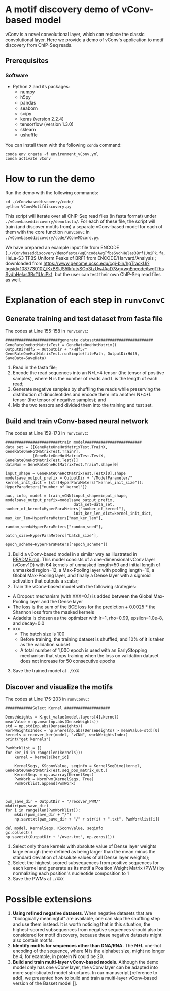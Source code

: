 # A motif discovery demo of vConv-based model

vConv is a novel convolutional layer, which can replace the classic convolutional layer. Here we provide a demo of vConv's application to motif discovery from ChIP-Seq reads.


## Prerequisites

### Software

- Python 2 and its packages:
  - numpy
  - h5py
  - pandas
  - seaborn
  - scipy
  - keras (version 2.2.4)
  - tensorflow (version 1.3.0)
  - sklearn
  - ushuffle

You can install them with the following `conda` command:
```{bash}
conda env create -f environment_vConv.yml
conda activate vConv
```

# How to run the demo

Run the demo with the following commands:

```{bash}
cd ./vConvbaseddiscovery/code/
python VConvMotifdiscovery.py
```

This script will iterate over all ChIP-Seq read files (in fasta format) under `./vConvbaseddiscovery/demofasta/`. For each of these file, the script will train (and discover motifs from) a separate vConv-based model for each of them with the core function `runvConvC` in `./vConvbaseddiscovery/code/VConvMDcore.py`. 

We have prepared an example input file from ENCODE (`./vConvbaseddiscovery/demofasta/wgEncodeAwgTfbsSydhHelas3Brf1UniPk.fa`, HeLa-S3 TFBS Uniform Peaks of BRF1 from ENCODE/Harvard/Analysis ; downloaded from https://www.genome.ucsc.edu/cgi-bin/hgTrackUi?hgsid=1087730107_iKxBSlJS5lkfutvSOo3tzUwJAaD7&g=wgEncodeAwgTfbsSydhHelas3Brf1UniPk), but the user can test their own ChIP-Seq read files as well.

# Explanation of each step in `runvConvC`

## Generate training and test dataset from fasta file

The codes at Line 155-158 in `runvConvC`:
```{python}
########################generate dataset#########################
GeneRateOneHotMatrixTest = GeneRateOneHotMatrix()
OutputDirHdf5 = OutputDir + "/Hdf5/"
GeneRateOneHotMatrixTest.runSimple(filePath, OutputDirHdf5, SaveData=SaveData)
```
1. Read in the fasta file;
2. Encode the read sequences into an N\*L\*4 tensor (the tensor of positive samples), where N is the number of reads and L is the length of each read;
3. Generate negative samples by shuffling the reads while preserving the distribution of dinucleotides and encode them into another N\*4\*L tensor (the tensor of negative samples); and
4. Mix the two tensors and divided them into the training and test set.

## Build and train vConv-based neural network

The codes at Line 159-173 in `runvConvC`:
```{python}
########################train model#########################
data_set = [[GeneRateOneHotMatrixTest.TrainX, GeneRateOneHotMatrixTest.TrainY],
            [GeneRateOneHotMatrixTest.TestX, GeneRateOneHotMatrixTest.TestY]]
dataNum = GeneRateOneHotMatrixTest.TrainY.shape[0]

input_shape = GeneRateOneHotMatrixTest.TestX[0].shape
modelsave_output_prefix = OutputDir + "/ModelParameter/"
kernel_init_dict = {str(HyperParaMeters["kernel_init_size"]): HyperParaMeters["number_of_kernel"]}

auc, info, model = train_vCNN(input_shape=input_shape, modelsave_output_prefix=modelsave_output_prefix,
                              data_set=data_set, number_of_kernel=HyperParaMeters["number_of_kernel"],
                              init_ker_len_dict=kernel_init_dict, max_ker_len=HyperParaMeters["max_ker_len"],
                              random_seed=HyperParaMeters["random_seed"],
                              batch_size=HyperParaMeters["batch_size"],
                              epoch_scheme=HyperParaMeters["epoch_scheme"])
```
1. Build a vConv-based model in a similar way as illustrated in [README.md](https://github.com/AUAShen/vConv/blob/main/README.md). This model consists of a one-dimensional vConv layer (vConv1D) with 64 kernels of unmasked length=50 and initial length of unmasked region=12, a Max-Pooling layer with pooling length=10, a Global Max-Pooling layer, and finally a Dense layer with a sigmoid activation that outputs a scalar;
2. Train the vConv-based model with the following strategies:
  - A Dropout mechanism (with XXX=0.1) is added between the Global Max-Pooling layer and the Dense layer
  - The loss is the sum of the BCE loss for the prediction + 0.0025 * the Shannon loss from the masked kernels
  - Adadelta is chosen as the optimizer with lr=1, rho=0.99, epsilon=1.0e-8, and decay=0.0
- xxx
  - The batch size is 100
  - Before training, the training dataset is shuffled, and 10% of it is taken as the validation subset
  - A total number of 1,000 epoch is used with an EarlyStopping mechanism that stops training when the loss on validation dataset does not increase for 50 consecutive epochs
3. Save the trained model at `./XXX`

## Discover and visualize the motifs

The codes at Line 175-203 in `runvConvC`:
```{python}
############Select Kernel ####################

DenseWeights = K.get_value(model.layers[4].kernel)
meanValue = np.mean(np.abs(DenseWeights))
std = np.std(np.abs(DenseWeights))
workWeightsIndex = np.where(np.abs(DenseWeights) > meanValue-std)[0]
kernels = recover_ker(model, "vCNN", workWeightsIndex)
print("get kernels")

PwmWorklist = []
for ker_id in range(len(kernels)):
    kernel = kernels[ker_id]

    KernelSeqs, KSconvValue, seqinfo = KernelSeqDive(kernel, GeneRateOneHotMatrixTest.seq_pos_matrix_out,)
    KernelSeqs = np.asarray(KernelSeqs)
    PwmWork = NormPwm(KernelSeqs, True)
    PwmWorklist.append(PwmWork)



pwm_save_dir = OutputDir + "/recover_PWM/"
mkdir(pwm_save_dir)
for i in range(len(PwmWorklist)):
    mkdir(pwm_save_dir + "/")
    np.savetxt(pwm_save_dir + "/" + str(i) + ".txt", PwmWorklist[i])

del model, KernelSeqs, KSconvValue, seqinfo
gc.collect()
np.savetxt(OutputDir + "/over.txt", np.zeros(1))
```
1. Select only those kernels with absolute value of Dense layer weights large enough (here defined as being larger than the mean minus the standard deviation of absolute values of all Dense layer weights);
2. Select the highest-scored subsequences from positive sequences for each kernel and generate as its motif a Position Weight Matrix (PWM) by normalizing each position's nucleotide composition to 1
3. Save the PWMs at `./XXX`



# Possible extensions

1. **Using refined negative datasets**. When negative datasets that are "biologically meaningful" are available, one can skip the shuffling step and use them instead. It is worth noticing that in this situation, the highest-scored subsequences from negative sequences should also be considered for motif discovery, because these negative datasets might also contain motifs.
2. **Identify motifs for sequences other than DNA/RNA.** The **N*L** one-hot encoding of the sequence, where **N** is the alphabet size, might no longer be 4; for example, in protein **N** could be 20.
3. **Build and train multi-layer vConv-based models**. Although the demo model only has one vConv layer, the vConv layer can be adapted into more sophisticated model structures. In our manuscript [reference to add], we presented how to build and train a multi-layer vConv-based version of the Basset model [].  





